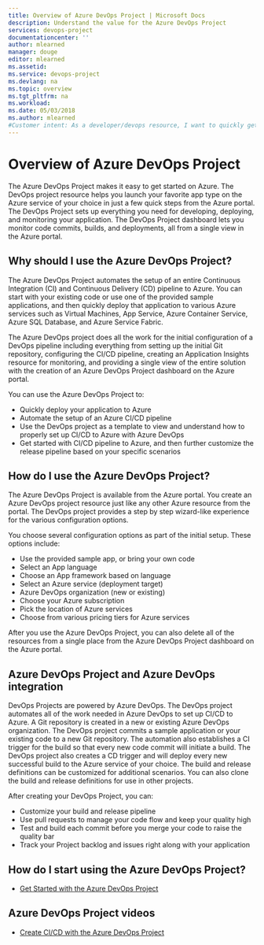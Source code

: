 ```yaml
---
title: Overview of Azure DevOps Project | Microsoft Docs
description: Understand the value for the Azure DevOps Project
services: devops-project
documentationcenter: ''
author: mlearned
manager: douge
editor: mlearned
ms.assetid: 
ms.service: devops-project
ms.devlang: na
ms.topic: overview
ms.tgt_pltfrm: na
ms.workload:
ms.date: 05/03/2018
ms.author: mlearned
#Customer intent: As a developer/devops resource, I want to quickly get started with CI/CD in Azure so I can automate the deployment of my application to an Azure service.
---
```

# Overview of Azure DevOps Project

The Azure DevOps Project makes it easy to get started on Azure. The DevOps project resource helps you launch your favorite app type on the Azure service of your choice in just a few quick steps from the Azure portal. 
The DevOps Project sets up everything you need for developing, deploying, and monitoring your application.
The DevOps Project dashboard lets you monitor code commits, builds, and deployments, all from a single view in the Azure portal.

## Why should I use the Azure DevOps Project?

The Azure DevOps Project automates the setup of an entire Continuous Integration (CI) and Continuous Delivery (CD) pipeline to Azure.  You can start with your existing code or use one of the provided sample applications, and then quickly deploy that application to various Azure services such as Virtual Machines, App Service, Azure Container Service, Azure SQL Database, and Azure Service Fabric.  

The Azure DevOps project does all the work for the initial configuration of a DevOps pipeline including everything from setting up the initial Git repository, configuring the CI/CD pipeline, creating an Application Insights resource for monitoring, and providing a single view of the entire solution with the creation of an Azure DevOps Project dashboard on the Azure portal.

You can use the Azure DevOps Project to:

* Quickly deploy your application to Azure
* Automate the setup of an Azure CI/CD pipeline
* Use the DevOps project as a template to view and understand how to properly set up CI/CD to Azure with Azure DevOps
* Get started with CI/CD pipeline to Azure, and then further customize the release pipeline based on your specific scenarios

## How do I use the Azure DevOps Project?

The Azure DevOps Project is available from the Azure portal.  You create an Azure DevOps project resource just like any other Azure resource from the portal.  The DevOps project provides a step by step wizard-like experience for the various configuration options.  

You choose several configuration options as part of the initial setup.  These options include:

* Use the provided sample app, or bring your own code
* Select an App language
* Choose an App framework based on language
* Select an Azure service (deployment target)
* Azure DevOps organization (new or existing)
* Choose your Azure subscription
* Pick the location of Azure services
* Choose from various pricing tiers for Azure services

After you use the Azure DevOps Project, you can also delete all of the resources from a single place from the Azure DevOps Project dashboard on the Azure portal.

## Azure DevOps Project and Azure DevOps integration

DevOps Projects are powered by Azure DevOps.  The DevOps project automates all of the work needed in Azure DevOps to set up CI/CD to Azure.  A Git repository is created in a new or existing Azure DevOps organization.  The DevOps project commits a sample application or your existing code to a new Git repository.  The automation also establishes a CI trigger for the build so that every new code commit will initiate a build.  The DevOps project also creates a CD trigger and will deploy every new successful build to the Azure service of your choice.  The build and release definitions can be customized for additional scenarios.  You can also clone the build and release definitions for use in other projects.

After creating your DevOps Project, you can:

* Customize your build and release pipeline
* Use pull requests to manage your code flow and keep your quality high
* Test and build each commit before you merge your code to raise the quality bar
* Track your Project backlog and issues right along with your application

## How do I start using the Azure DevOps Project?

* [Get Started with the Azure DevOps Project](https://docs.microsoft.com/azure/devops-project/azure-devops-project-github)

## Azure DevOps Project videos

* [Create CI/CD with the Azure DevOps Project](https://channel9.msdn.com/Events/Connect/2017/T174/player/)
